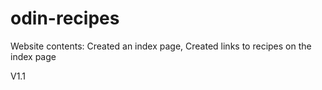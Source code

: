 # odin-recipes

Website contents:
Created an index page,
Created links to recipes on the index page

V1.1
